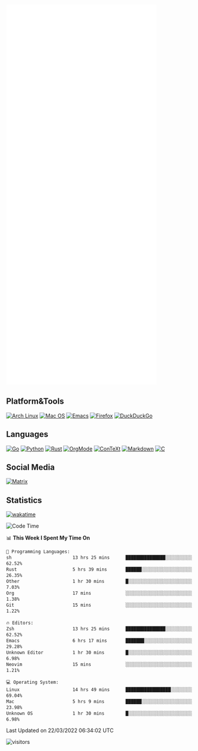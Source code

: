 ![Metrics](https://github.com/SteamedFish/SteamedFish/blob/master/github-metrics.svg)

## Platform&Tools

[![Arch Linux](https://img.shields.io/badge/ArchLinux-1793D1?logo=arch-linux&logoColor=fff&style=flat-square)](https://archlinux.org/)
[![Mac OS](https://img.shields.io/badge/MacOS-000000?style=flat-square&logo=macos&logoColor=F0F0F0)](https://www.apple.com/macos/)
[![Emacs](https://img.shields.io/badge/Emacs-%237F5AB6.svg?&style=flat-square&logo=gnu-emacs&logoColor=white)](https://www.gnu.org/software/emacs/)
[![Firefox](https://img.shields.io/badge/Firefox-FF7139?style=flat-square&logo=Firefox-Browser&logoColor=white)](https://firefox.com/)
[![DuckDuckGo](https://img.shields.io/badge/DuckDuckGo-DE5833?style=flat-square&logo=DuckDuckGo&logoColor=white)](https://duckduckgo.com/)

## Languages

[![Go](https://img.shields.io/badge/Golang-%2300ADD8.svg?style=flat-square&logo=go&logoColor=white)](https://golang.org/)
[![Python](https://img.shields.io/badge/Python-3670A0?style=flat-square&logo=python&logoColor=ffdd54)](https://www.python.org/)
[![Rust](https://img.shields.io/badge/Rust-%23000000.svg?style=flat-square&logo=rust&logoColor=white)](https://www.rust-lang.org/)
[![OrgMode](https://img.shields.io/badge/OrgMode-%23000000.svg?style=flat-square&logo=org&logoColor=white)](https://orgmode.org/)
[![ConTeXt](https://img.shields.io/badge/ConTeXt-%23008080.svg?style=flat-square&logo=latex&logoColor=white)](https://contextgarden.net/)
[![Markdown](https://img.shields.io/badge/MarkDown-%23000000.svg?style=flat-square&logo=markdown&logoColor=white)](https://daringfireball.net/projects/markdown/)
[![C](https://img.shields.io/badge/C-%2300599C.svg?style=flat-square&logo=c&logoColor=white)](https://www.iso.org/standard/74528.html)

## Social Media

[![Matrix](https://img.shields.io/badge/SteamedFish-2CA5E0?style=social&logo=matrix&logoColor=black)](https://matrix.to/#/@i:steamedfish.org)

## Statistics
[![wakatime](https://wakatime.com/badge/user/168280d6-fcf2-4b4f-ad3a-dc4612f35b38.svg)](https://wakatime.com/@168280d6-fcf2-4b4f-ad3a-dc4612f35b38)

<!--START_SECTION:waka-->
![Code Time](http://img.shields.io/badge/Code%20Time-1%2C676%20hrs%2034%20mins-blue)

📊 **This Week I Spent My Time On** 

```text
💬 Programming Languages: 
sh                       13 hrs 25 mins      ███████████████░░░░░░░░░░   62.52% 
Rust                     5 hrs 39 mins       ██████░░░░░░░░░░░░░░░░░░░   26.35% 
Other                    1 hr 30 mins        █░░░░░░░░░░░░░░░░░░░░░░░░   7.03% 
Org                      17 mins             ░░░░░░░░░░░░░░░░░░░░░░░░░   1.38% 
Git                      15 mins             ░░░░░░░░░░░░░░░░░░░░░░░░░   1.22%

🔥 Editors: 
Zsh                      13 hrs 25 mins      ███████████████░░░░░░░░░░   62.52% 
Emacs                    6 hrs 17 mins       ███████░░░░░░░░░░░░░░░░░░   29.28% 
Unknown Editor           1 hr 30 mins        █░░░░░░░░░░░░░░░░░░░░░░░░   6.98% 
Neovim                   15 mins             ░░░░░░░░░░░░░░░░░░░░░░░░░   1.21%

💻 Operating System: 
Linux                    14 hrs 49 mins      █████████████████░░░░░░░░   69.04% 
Mac                      5 hrs 9 mins        ██████░░░░░░░░░░░░░░░░░░░   23.98% 
Unknown OS               1 hr 30 mins        █░░░░░░░░░░░░░░░░░░░░░░░░   6.98%

```


 Last Updated on 22/03/2022 06:34:02 UTC
<!--END_SECTION:waka-->

![visitors](https://visitor-badge.laobi.icu/badge?page_id=SteamedFish.SteamedFish)
